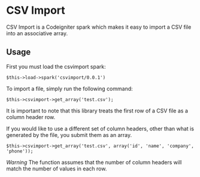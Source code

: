 CSV Import
================

CSV Import is a Codeigniter spark which makes it easy to import a CSV file into an associative array.


Usage
-----

First you must load the csvimport spark:

	$this->load->spark('csvimport/0.0.1')
	
To import a file, simply run the following command:
	
	$this->csvimport->get_array('test.csv');

It is important to note that this library treats the first row of a CSV file as a column header row.

If you would like to use a different set of column headers, other than what is generated by the file, you submit them as an array.

	$this->csvimport->get_array('test.csv', array('id', 'name', 'company', 'phone'));

*Warning* The function assumes that the number of column headers will match the number of values in each row.
	